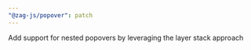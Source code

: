 ```yaml
---
"@zag-js/popover": patch
---
```


Add support for nested popovers by leveraging the layer stack approach
